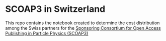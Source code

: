# SCOAP3 in Switzerland

This repo contains the notebook created to determine the cost distribution among the Swiss partners for the [Sponsoring Consortium for Open Access Publishing in Particle Physics (SCOAP3)](https://scoap3.org/) 
